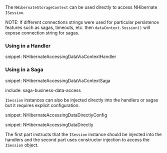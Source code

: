The `NHibernateStorageContext` can be used directly to access NHibernate `ISession`.

NOTE: If different connections strings were used for particular persistence features such as sagas, timeouts, etc. then `dataContext.Session()` will expose connection string for sagas.

### Using in a Handler

snippet: NHibernateAccessingDataViaContextHandler


### Using in a Saga

snippet: NHibernateAccessingDataViaContextSaga

include: saga-business-data-access


`ISession` instances can also be injected directly into the handlers or sagas but it requires explicit configuration.

snippet: NHibernateAccessingDataDirectlyConfig

snippet: NHibernateAccessingDataDirectly

The first part instructs that the `ISession` instance should be injected into the handlers and the second part uses constructor injection to access the `ISession` object.
